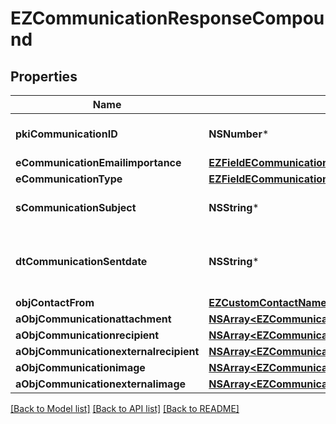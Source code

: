 # EZCommunicationResponseCompound

## Properties
Name | Type | Description | Notes
------------ | ------------- | ------------- | -------------
**pkiCommunicationID** | **NSNumber*** | The unique ID of the Communication. | 
**eCommunicationEmailimportance** | [**EZFieldECommunicationEmailimportance***](EZFieldECommunicationEmailimportance.md) |  | [optional] 
**eCommunicationType** | [**EZFieldECommunicationType***](EZFieldECommunicationType.md) |  | 
**sCommunicationSubject** | **NSString*** | The Subject of the Communication | 
**dtCommunicationSentdate** | **NSString*** | The send date and time at which the Communication was sent. | 
**objContactFrom** | [**EZCustomContactNameResponse***](EZCustomContactNameResponse.md) |  | 
**aObjCommunicationattachment** | [**NSArray&lt;EZCommunicationattachmentResponseCompound&gt;***](EZCommunicationattachmentResponseCompound.md) |  | 
**aObjCommunicationrecipient** | [**NSArray&lt;EZCommunicationrecipientResponseCompound&gt;***](EZCommunicationrecipientResponseCompound.md) |  | 
**aObjCommunicationexternalrecipient** | [**NSArray&lt;EZCommunicationexternalrecipientResponseCompound&gt;***](EZCommunicationexternalrecipientResponseCompound.md) |  | 
**aObjCommunicationimage** | [**NSArray&lt;EZCommunicationimageResponseCompound&gt;***](EZCommunicationimageResponseCompound.md) |  | 
**aObjCommunicationexternalimage** | [**NSArray&lt;EZCommunicationexternalimageResponseCompound&gt;***](EZCommunicationexternalimageResponseCompound.md) |  | 

[[Back to Model list]](../README.md#documentation-for-models) [[Back to API list]](../README.md#documentation-for-api-endpoints) [[Back to README]](../README.md)


